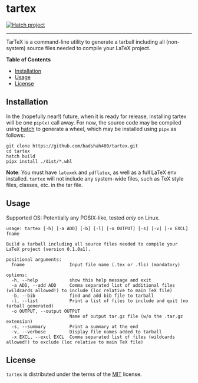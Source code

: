 # tartex

<!--- [![PyPI - Version](https://img.shields.io/pypi/v/tartex.svg)](https://pypi.org/project/tartex) --->
<!---[![PyPI - Python Version](https://img.shields.io/pypi/pyversions/tartex.svg)](https://pypi.org/project/tartex) --->

[![Hatch project](https://img.shields.io/badge/%F0%9F%A5%9A-Hatch-4051b5.svg)](https://github.com/pypa/hatch)

-----

TarTeX is a command-line utility to generate a tarball including all
(non-system) source files needed to compile your LaTeX project.

**Table of Contents**

- [Installation](#installation)
- [Usage](#usage)
- [License](#license)

## Installation

In the (hopefully near!) future, when it is ready for release, installing
tartex will be one `pip(x)` call away.  For now, the source code may be
compiled using [hatch](https://hatch.pypa.io/latest/) to generate a wheel,
which may be installed using `pipx` as follows:

```console
git clone https://github.com/badshah400/tartex.git
cd tartex
hatch build
pipx install ./dist/*.whl
```

__Note__: You must have `latexmk` and `pdflatex`, as well as a full LaTeX env
installed. `tartex` will not include any system-wide files, such as TeX style
files, classes, etc. in the tar file.

## Usage

Supported OS: Potentially any POSIX-like, tested _only_ on Linux.

```console
usage: tartex [-h] [-a ADD] [-b] [-l] [-o OUTPUT] [-s] [-v] [-x EXCL] fname

Build a tarball including all source files needed to compile your LaTeX project (version 0.1.0a1).

positional arguments:
  fname                 Input file name (.tex or .fls) (mandatory)

options:
  -h, --help            show this help message and exit
  -a ADD, --add ADD     Comma separated list of additional files (wildcards allowed!) to include (loc relative to main TeX file)
  -b, --bib             find and add bib file to tarball
  -l, --list            Print a list of files to include and quit (no tarball generated)
  -o OUTPUT, --output OUTPUT
                        Name of output tar.gz file (w/o the .tar.gz extension)
  -s, --summary         Print a summary at the end
  -v, --verbose         Display file names added to tarball
  -x EXCL, --excl EXCL  Comma separated list of files (wildcards allowed!) to exclude (loc relative to main TeX file)
```

## License

`tartex` is distributed under the terms of the [MIT](https://spdx.org/licenses/MIT.html) license.
